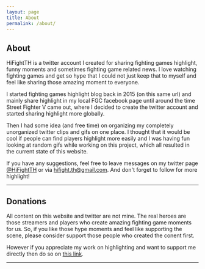 ```yaml
---
layout: page
title: About
permalink: /about/
---
```


<h2>About</h2>

HiFightTH is a twitter account I created for sharing fighting games highlight, 
funny moments and sometimes fighting game related news. 
I love watching fighting games and get so hype that I could not just keep that to myself 
and feel like sharing those amazing moment to everyone.

I started fighting games highlight blog back in 2015 (on this same url)
and mainly share highlight in my local FGC facebook page until around the time 
Street Fighter V came out, where I decided to create the twitter account and started sharing highlight more globally.

Then I had some idea (and free time) on organizing my completely unorganized twitter clips and gifs on one place.
I thought that it would be cool if people can find players highlight more easily and I was having fun looking at random gifs 
while working on this project, which all resulted in the current state of this website.

If you have any suggestions, feel free to leave messages on my 
twitter page <a href="https://twitter.com/HiFightTH">@HiFightTH</a> 
or via <a href="mailto:hifight.th@gmail.com">hifight.th@gmail.com</a>.
And don't forget to follow for more highlight!

<hr/>

<h2>Donations</h2>

All content on this website and twitter are not mine. 
The real heroes are those streamers and players who create amazing fighting game moments for us. 
So, if you like those hype moments and feel like supporting the scene, please consider support those people who created the conent first. 

However if you appreciate my work on highlighting and want to support me directly then do so on <a href="https://www.paypal.me/HiFight" target="_blank">this link</a>.

<hr/>